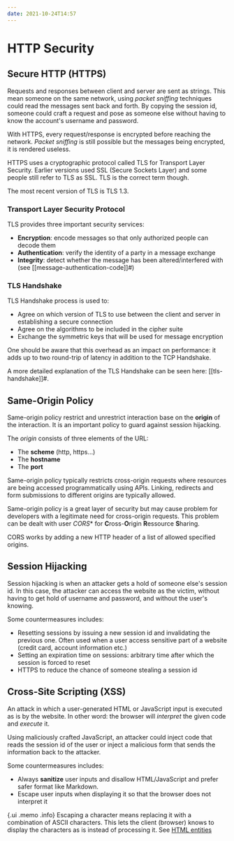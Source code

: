 ```yaml
---
date: 2021-10-24T14:57
---
```


# HTTP Security

## Secure HTTP (HTTPS)

Requests and responses between client and server are sent as strings. This
mean someone on the same network, using _packet sniffing_ techniques could
read the messages sent back and forth. By copying the session id, someone
could craft a request and pose as someone else without having to know the
account's username and password.

With HTTPS, every request/response is encrypted before reaching the
network. _Packet sniffing_ is still possible but the messages being
encrypted, it is rendered useless.

HTTPS uses a cryptographic protocol called TLS for Transport Layer
Security. Earlier versions used SSL (Secure Sockets Layer) and some people
still refer to TLS as SSL. TLS is the correct term though.

The most recent version of TLS is TLS 1.3.

### Transport Layer Security Protocol

TLS provides three important security services:

- **Encryption**: encode messages so that only authorized people can decode
them
- **Authentication**: verify the identity of a party in a message exchange
- **Integrity**: detect whether the message has been altered/interfered
with (see [[message-authentication-code]]#)

### TLS Handshake

TLS Handshake process is used to:

- Agree on which version of TLS to use between the client and server in
establishing a secure connection
- Agree on the algorithms to be included in the cipher suite
- Exchange the symmetric keys that will be used for message encryption

One should be aware that this overhead as an impact on performance: it adds
up to two round-trip of latency in addition to the TCP Handshake.

A more detailed explanation of the TLS Handshake can be seen here:
[[tls-handshake]]#.

## Same-Origin Policy

Same-origin policy restrict and unrestrict interaction base on the
**origin** of the interaction. It is an important policy to guard against
session hijacking.

The _origin_ consists of three elements of the URL:

- The **scheme** (http, https...)
- The **hostname**
- The **port**

Same-origin policy typically restricts cross-origin requests where
resources are being accessed programmatically using APIs. Linking,
redirects and form submissions to different origins are typically allowed.

Same-origin policy is a great layer of security but may cause problem for
developers with a legitimate need for cross-origin requests. This problem
can be dealt with user *CORS** for **C**ross-**O**rigin **R**essource
**S**haring.

CORS works by adding a new HTTP header of a list of allowed specified
origins.

## Session Hijacking

Session hijacking is when an attacker gets a hold of someone else's
session id. In this case, the attacker can access the website as the
victim, without having to get hold of username and password, and without
the user's knowing.

Some countermeasures includes:

- Resetting sessions by issuing a new session id and invalidating the
previous one. Often used when a user access sensitive part of a website
(credit card, account information etc.)
- Setting an expiration time on sessions: arbitrary time after which the
session is forced to reset
- HTTPS to reduce the chance of someone stealing a session id

## Cross-Site Scripting (XSS)

An attack in which a user-generated HTML or JavaScript input is executed as
is by the website. In other word: the browser will _interpret_ the given
code and _execute_ it.

Using maliciously crafted JavaScript, an attacker could inject code that
reads the session id of the user or inject a malicious form that sends the
information back to the attacker.

Some countermeasures includes:

- Always **sanitize** user inputs and disallow HTML/JavaScript and prefer
safer format like Markdown.
- Escape user inputs when displaying it so that the browser does not
interpret it

{.ui .memo .info}
Escaping a character means replacing it with a combination of ASCII
characters. This lets the client (browser) knows to display the characters
as is instead of processing it. See
[HTML entities](https://entitycode.com/#math-content)
